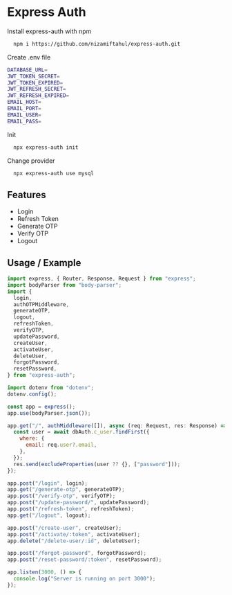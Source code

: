 # Express Auth

Install express-auth with npm

```bash
  npm i https://github.com/nizamiftahul/express-auth.git
```

Create .env file

```bash
DATABASE_URL=
JWT_TOKEN_SECRET=
JWT_TOKEN_EXPIRED=
JWT_REFRESH_SECRET=
JWT_REFRESH_EXPIRED=
EMAIL_HOST=
EMAIL_PORT=
EMAIL_USER=
EMAIL_PASS=
```

Init

```bash
  npx express-auth init
```

Change provider

```bash
  npx express-auth use mysql
```

## Features

- Login
- Refresh Token
- Generate OTP
- Verify OTP
- Logout

## Usage / Example

```javascript
import express, { Router, Response, Request } from "express";
import bodyParser from "body-parser";
import {
  login,
  authOTPMiddleware,
  generateOTP,
  logout,
  refreshToken,
  verifyOTP,
  updatePassword,
  createUser,
  activateUser,
  deleteUser,
  forgotPassword,
  resetPassword,
} from "express-auth";

import dotenv from "dotenv";
dotenv.config();

const app = express();
app.use(bodyParser.json());

app.get("/", authMiddleware([]), async (req: Request, res: Response) => {
  const user = await dbAuth.c_user.findFirst({
    where: {
      email: req.user?.email,
    },
  });
  res.send(excludeProperties(user ?? {}, ["password"]));
});

app.post("/login", login);
app.get("/generate-otp", generateOTP);
app.post("/verify-otp", verifyOTP);
app.post("/update-password/", updatePassword);
app.post("/refresh-token", refreshToken);
app.get("/logout", logout);

app.post("/create-user", createUser);
app.post("/activate/:token", activateUser);
app.delete("/delete-user/:id", deleteUser);

app.post("/forgot-password", forgotPassword);
app.post("/reset-password/:token", resetPassword);

app.listen(3000, () => {
  console.log("Server is running on port 3000");
});
```
